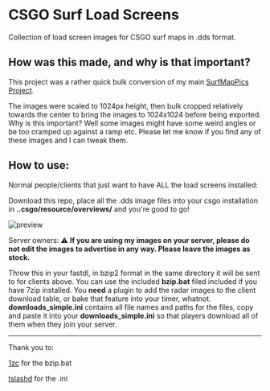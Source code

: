 # CSGO Surf Load Screens
 Collection of load screen images for CSGO surf maps in .dds format. 


## How was this made, and why is that important?

This project was a rather quick bulk conversion of my main [SurfMapPics Project](https://github.com/Sayt123/SurfMapPics). 

The images were scaled to 1024px height, then bulk cropped relatively towards the center to bring the images to 1024x1024 before being exported. Why is this important? Well some images might have some weird angles or be too cramped up against a ramp etc. Please let me know if you find any of these images and I can tweak them.

## How to use:

Normal people/clients that just want to have ALL the load screens installed:

Download this repo, place all the .dds image files into your csgo installation in **..csgo/resource/overviews/** and you're good to go! 

![preview](https://i.imgur.com/4inYBlT.png)


Server owners: ⚠ **If you are using my images on your server, please do not edit the images to advertise in any way. Please leave the images as stock.**

Throw this in your fastdl, in bzip2 format in the same directory it will be sent to for clients above. You can use the included **bzip.bat** filed included if you have 7zip installed. You **need** a plugin to add the radar images to the client download table, or bake that feature into your timer, whatnot.
**downloads_simple.ini** contains all file names and paths for the files, copy and paste it into your **downloads_simple.ini** so that players download all of them when they join your server.




-------------
Thank you to:

[1zc](https://github.com/1zc) for the bzip.bat

[tslashd](https://github.com/tslashd) for the .ini
